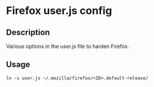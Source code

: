 # Firefox user.js config

## Description

Various options in the user.js file to harden Firefox.

## Usage

```
ln -s user.js ~/.mozilla/firefox/<ID>.default-release/
```
